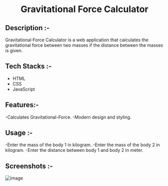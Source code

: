 # <p align="center">Gravitational Force Calculator</p>

## Description :-

Gravitational Force Calculator is a web application that calculates the gravitational force between two masses if the distance between the masses is given.

## Tech Stacks :-

- HTML
- CSS
- JavaScript

## Features:-

-Calculates Gravitational-Force.
-Modern design and styling.

## Usage :-

-Enter the mass of the body 1 in kilogram.
-Enter the mass of the body 2 in kilogram.
-Enter the distance between body 1 and body 2 in meter.

## Screenshots :-

![image](https://github.com/Rakesh9100/CalcDiverse/assets/168436423/c843cd9e-3ca9-43e1-b58b-0501fd1d39ac)
